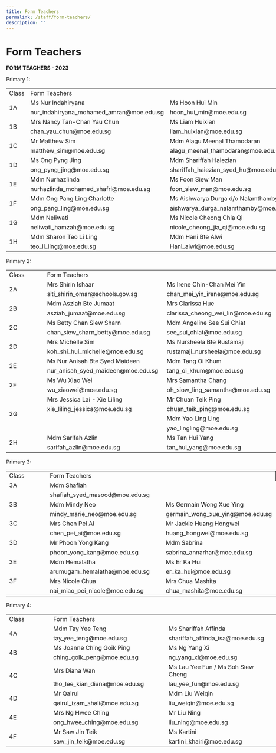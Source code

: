 ```yaml
---
title: Form Teachers
permalink: /staff/form-teachers/
description: ""
---
```

# Form Teachers
**FORM TEACHERS - 2023**

Primary 1:
     <!--table {mso-displayed-decimal-separator:"\\."; mso-displayed-thousand-separator:"\\,";} @page {margin:.75in .7in .75in .7in; mso-header-margin:.3in; mso-footer-margin:.3in;} tr {mso-height-source:auto;} col {mso-width-source:auto;} br {mso-data-placement:same-cell;} td {padding-top:1px; padding-right:1px; padding-left:1px; mso-ignore:padding; color:black; font-size:11.0pt; font-weight:400; font-style:normal; text-decoration:none; font-family:Calibri, sans-serif; mso-font-charset:0; mso-number-format:General; text-align:general; vertical-align:bottom; border:none; mso-background-source:auto; mso-pattern:auto; mso-protection:locked visible; white-space:nowrap; mso-rotate:0;} .xl65 {font-size:10.0pt;} .xl66 {color:windowtext; font-size:10.0pt; text-align:left; vertical-align:top; border-top:.5pt solid windowtext; border-right:none; border-bottom:none; border-left:.5pt solid windowtext; white-space:normal;} .xl67 {color:windowtext; font-size:10.0pt;} .xl68 {color:windowtext; font-size:10.0pt; font-weight:700; text-align:center; vertical-align:middle; border:.5pt solid windowtext; background:white; mso-pattern:black none; white-space:normal;} .xl69 {color:windowtext; font-size:10.0pt; font-weight:700; text-align:center; vertical-align:middle; border-top:.5pt solid windowtext; border-right:.5pt solid windowtext; border-bottom:.5pt solid windowtext; border-left:none; white-space:normal;} .xl70 {color:windowtext; font-size:10.0pt; font-weight:700; text-align:center; vertical-align:middle; border:.5pt solid windowtext; white-space:normal;} .xl71 {color:windowtext; font-size:10.0pt; text-align:left; vertical-align:top; border-top:.5pt solid windowtext; border-right:.5pt solid windowtext; border-bottom:none; border-left:none; white-space:normal;} .xl72 {color:windowtext; border-top:none; border-right:none; border-bottom:none; border-left:.5pt solid windowtext;} .xl73 {color:windowtext; border-top:none; border-right:.5pt solid windowtext; border-bottom:none; border-left:none;} .xl74 {color:windowtext; border-top:none; border-right:none; border-bottom:.5pt solid windowtext; border-left:.5pt solid windowtext;} .xl75 {color:windowtext; border-top:none; border-right:.5pt solid windowtext; border-bottom:.5pt solid windowtext; border-left:none;} .xl76 {color:windowtext; font-size:10.0pt; text-align:left; vertical-align:top; border-top:none; border-right:none; border-bottom:none; border-left:.5pt solid windowtext; white-space:normal;} .xl77 {color:windowtext; font-size:10.0pt; text-align:left; vertical-align:top; border-top:none; border-right:.5pt solid windowtext; border-bottom:none; border-left:none; white-space:normal;} -->

<table border="0" cellpadding="0" cellspacing="0" width="732" style="border-collapse:
 collapse;width:549pt"><colgroup><col width="125" style="mso-width-source:userset;mso-width-alt:4375;width:94pt"> <col width="315" style="mso-width-source:userset;mso-width-alt:10984;width:236pt"> <col width="292" style="mso-width-source:userset;mso-width-alt:10193;width:219pt"></colgroup><tbody><tr height="20" style="mso-height-source:userset;height:15.0pt"><td height="20" class="xl68" width="125" style="height:15.0pt;width:94pt">Class</td><td colspan="2" class="xl69" width="607" style="width:455pt">Form Teachers</td></tr><tr height="17" style="height:13.0pt;box-sizing: border-box;border-color:var(--chakra-colors-gray-200);
  overflow-wrap: break-word"><td rowspan="2" height="36" class="xl68" width="125" style="height:27.5pt;border-top:
  none;width:94pt;box-sizing: border-box;overflow-wrap: break-word;border-image: initial">1A</td><td class="xl66" width="315" style="border-top:none;border-left:none;width:236pt;
  box-sizing: border-box;overflow-wrap: break-word;border-image: initial">Ms Nur Indahiryana</td><td class="xl71" width="292" style="border-top:none;width:219pt;box-sizing: border-box;
  overflow-wrap: break-word;border-image: initial">Ms Hoon Hui Min</td></tr><tr height="19" style="height:14.5pt"><td height="19" class="xl72" style="height:14.5pt;border-left:none">nur_indahiryana_mohamed_amran@moe.edu.sg</td><td class="xl73">hoon_hui_min@moe.edu.sg</td></tr><tr height="17" style="height:13.0pt;box-sizing: border-box;border-color:var(--chakra-colors-gray-200);
  overflow-wrap: break-word"><td rowspan="2" height="36" class="xl68" width="125" style="height:27.5pt;border-top:
  none;width:94pt;box-sizing: border-box;overflow-wrap: break-word;border-image: initial">1B</td><td class="xl66" width="315" style="border-left:none;width:236pt;box-sizing: border-box;
  overflow-wrap: break-word;border-image: initial">Mrs Nancy Tan-Chan Yau Chun</td><td class="xl71" width="292" style="width:219pt;box-sizing: border-box;
  overflow-wrap: break-word;border-image: initial">Ms Liam Huixian</td></tr><tr height="19" style="height:14.5pt"><td height="19" class="xl74" style="height:14.5pt;border-left:none">chan_yau_chun@moe.edu.sg</td><td class="xl75">liam_huixian@moe.edu.sg</td></tr><tr height="17" style="height:13.0pt"><td rowspan="2" height="36" class="xl68" width="125" style="height:27.5pt;border-top:
  none;width:94pt">1C</td><td class="xl76" width="315" style="border-left:none;width:236pt;box-sizing: border-box;
  overflow-wrap: break-word">Mr Matthew Sim</td><td class="xl77" width="292" style="width:219pt;box-sizing: border-box;
  overflow-wrap: break-word;border-image: initial">Mdm Alagu Meenal Thamodaran</td></tr><tr height="19" style="height:14.5pt"><td height="19" class="xl72" style="height:14.5pt;border-left:none">matthew_sim@moe.edu.sg</td><td class="xl73">alagu_meenal_thamodaran@moe.edu.sg</td></tr><tr height="17" style="height:13.0pt"><td rowspan="2" height="36" class="xl68" width="125" style="height:27.5pt;border-top:
  none;width:94pt">1D</td><td class="xl66" width="315" style="border-left:none;width:236pt;box-sizing: border-box;
  overflow-wrap: break-word;border-image: initial">Ms Ong Pyng Jing</td><td class="xl71" width="292" style="width:219pt;box-sizing: border-box;
  overflow-wrap: break-word">Mdm Shariffah Haiezian</td></tr><tr height="19" style="height:14.5pt"><td height="19" class="xl74" style="height:14.5pt;border-left:none">ong_pyng_jing@moe.edu.sg</td><td class="xl75">shariffah_haiezian_syed_hu@moe.edu.sg</td></tr><tr height="17" style="height:13.0pt"><td rowspan="2" height="36" class="xl68" width="125" style="height:27.5pt;border-top:
  none;width:94pt">1E</td><td class="xl76" width="315" style="border-left:none;width:236pt">Mdm Nurhazlinda</td><td class="xl77" width="292" style="width:219pt;box-sizing: border-box;
  overflow-wrap: break-word">Ms Foon Siew Man</td></tr><tr height="19" style="height:14.5pt"><td height="19" class="xl72" style="height:14.5pt;border-left:none">nurhazlinda_mohamed_shafri@moe.edu.sg</td><td class="xl73">foon_siew_man@moe.edu.sg</td></tr><tr height="17" style="height:13.0pt"><td rowspan="2" height="36" class="xl68" width="125" style="height:27.5pt;border-top:
  none;width:94pt">1F</td><td class="xl66" width="315" style="border-left:none;width:236pt;box-sizing: border-box;
  overflow-wrap: break-word;border-image: initial">Mdm Ong Pang Ling Charlotte</td><td class="xl71" width="292" style="width:219pt;box-sizing: border-box;
  overflow-wrap: break-word;border-image: initial">Ms Aishwarya Durga d/o Nalamthamby</td></tr><tr height="19" style="height:14.5pt"><td height="19" class="xl74" style="height:14.5pt;border-left:none">ong_pang_ling@moe.edu.sg</td><td class="xl75">aishwarya_durga_nalamthamby@moe.edu.sg</td></tr><tr height="17" style="height:13.0pt"><td rowspan="2" height="36" class="xl68" width="125" style="height:27.5pt;border-top:
  none;width:94pt">1G</td><td class="xl76" width="315" style="border-left:none;width:236pt;box-sizing: border-box;
  overflow-wrap: break-word;border-image: initial">Mdm Neliwati</td><td class="xl77" width="292" style="width:219pt;box-sizing: border-box;
  overflow-wrap: break-word">Ms Nicole Cheong Chia Qi</td></tr><tr height="19" style="height:14.5pt"><td height="19" class="xl72" style="height:14.5pt;border-left:none">neliwati_hamzah@moe.edu.sg</td><td class="xl73">nicole_cheong_jia_qi@moe.edu.sg</td></tr><tr height="17" style="height:13.0pt"><td rowspan="2" height="36" class="xl68" width="125" style="height:27.5pt;border-top:
  none;width:94pt">1H</td><td class="xl66" width="315" style="border-left:none;width:236pt;box-sizing: border-box;
  overflow-wrap: break-word;border-image: initial">Mdm Sharon Teo Li Ling</td><td class="xl71" width="292" style="width:219pt;box-sizing: border-box;
  overflow-wrap: break-word;border-image: initial">Mdm Hani Bte Alwi</td></tr><tr height="19" style="height:14.5pt"><td height="19" class="xl74" style="height:14.5pt;border-left:none">teo_li_ling@moe.edu.sg</td><td class="xl75">Hani_alwi@moe.edu.sg</td></tr></tbody></table>
 
 Primary 2:
      <!--table {mso-displayed-decimal-separator:"\\."; mso-displayed-thousand-separator:"\\,";} @page {margin:.75in .7in .75in .7in; mso-header-margin:.3in; mso-footer-margin:.3in;} tr {mso-height-source:auto;} col {mso-width-source:auto;} br {mso-data-placement:same-cell;} td {padding-top:1px; padding-right:1px; padding-left:1px; mso-ignore:padding; color:black; font-size:11.0pt; font-weight:400; font-style:normal; text-decoration:none; font-family:Calibri, sans-serif; mso-font-charset:0; mso-number-format:General; text-align:general; vertical-align:bottom; border:none; mso-background-source:auto; mso-pattern:auto; mso-protection:locked visible; white-space:nowrap; mso-rotate:0;} .xl65 {font-size:10.0pt;} .xl66 {color:windowtext; font-size:10.0pt; text-align:left; vertical-align:top; border-top:.5pt solid windowtext; border-right:none; border-bottom:none; border-left:.5pt solid windowtext; white-space:normal;} .xl67 {color:windowtext; font-size:10.0pt;} .xl68 {color:windowtext; font-size:10.0pt; font-weight:700; text-align:center; vertical-align:middle; border:.5pt solid windowtext; background:white; mso-pattern:black none; white-space:normal;} .xl69 {color:windowtext; font-size:10.0pt; font-weight:700; text-align:center; vertical-align:middle; border:.5pt solid windowtext; white-space:normal;} .xl70 {color:windowtext; font-size:10.0pt; text-align:left; vertical-align:top; border-top:.5pt solid windowtext; border-right:.5pt solid windowtext; border-bottom:none; border-left:none; white-space:normal;} .xl71 {color:windowtext; border-top:none; border-right:none; border-bottom:none; border-left:.5pt solid windowtext;} .xl72 {color:windowtext; border-top:none; border-right:.5pt solid windowtext; border-bottom:none; border-left:none;} .xl73 {color:windowtext; border-top:none; border-right:none; border-bottom:.5pt solid windowtext; border-left:.5pt solid windowtext;} .xl74 {color:windowtext; border-top:none; border-right:.5pt solid windowtext; border-bottom:.5pt solid windowtext; border-left:none;} .xl75 {color:windowtext; font-size:10.0pt; text-align:left; vertical-align:top; border-top:none; border-right:none; border-bottom:none; border-left:.5pt solid windowtext; white-space:normal;} .xl76 {color:windowtext; font-size:10.0pt; text-align:left; vertical-align:top; border-top:none; border-right:.5pt solid windowtext; border-bottom:none; border-left:none; white-space:normal;} .xl77 {color:windowtext; font-size:10.0pt; border-top:none; border-right:none; border-bottom:none; border-left:.5pt solid windowtext;} .xl78 {color:windowtext; font-size:10.0pt; border-top:none; border-right:none; border-bottom:.5pt solid windowtext; border-left:.5pt solid windowtext;} .xl79 {color:windowtext; font-size:10.0pt; font-weight:700; text-align:center; vertical-align:middle; border:.5pt solid windowtext;} -->

<table border="0" cellpadding="0" cellspacing="0" width="732" style="border-collapse:
 collapse;width:549pt;box-sizing: border-box;border-color:var(--chakra-colors-gray-200);
 overflow-wrap: break-word;border-spacing: 0px;font-variant-ligatures: normal;
 font-variant-caps: normal;orphans: 2;widows: 2;-webkit-text-stroke-width: 0px;
 text-decoration-thickness: initial;text-decoration-style: initial;text-decoration-color: initial"><colgroup><col width="125" style="mso-width-source:userset;mso-width-alt:4375;width:94pt"> <col width="315" style="mso-width-source:userset;mso-width-alt:10984;width:236pt"> <col width="292" style="mso-width-source:userset;mso-width-alt:10193;width:219pt"></colgroup><tbody><tr height="17" style="height:13.0pt;box-sizing: border-box;border-color:var(--chakra-colors-gray-200);
  overflow-wrap: break-word"><td height="17" class="xl68" width="125" style="height:13.0pt;width:94pt">Class</td><td colspan="2" class="xl69" width="607" style="border-left:none;width:455pt">Form Teachers</td></tr><tr height="17" style="height:13.0pt;box-sizing: border-box;border-color:var(--chakra-colors-gray-200);
  overflow-wrap: break-word"><td rowspan="2" height="36" class="xl68" width="125" style="height:27.5pt;border-top:
  none;width:94pt;box-sizing: border-box;overflow-wrap: break-word;border-image: initial">2A</td><td class="xl66" width="315" style="border-top:none;border-left:none;width:236pt">Mrs Shirin Ishaar</td><td class="xl70" width="292" style="border-top:none;width:219pt;box-sizing: border-box;
  overflow-wrap: break-word;border-image: initial">Ms Irene Chin-Chan Mei Yin</td></tr><tr height="19" style="height:14.5pt"><td height="19" class="xl73" style="height:14.5pt;border-left:none">siti_shirin_omar@schools.gov.sg</td><td class="xl74">chan_mei_yin_irene@moe.edu.sg</td></tr><tr height="17" style="height:13.0pt;box-sizing: border-box;border-color:var(--chakra-colors-gray-200);
  overflow-wrap: break-word"><td rowspan="2" height="36" class="xl68" width="125" style="height:27.5pt;border-top:
  none;width:94pt;box-sizing: border-box;overflow-wrap: break-word;border-image: initial">2B</td><td class="xl75" width="315" style="border-left:none;width:236pt;box-sizing: border-box;
  overflow-wrap: break-word;border-image: initial">Mdm Asziah Bte Jumaat</td><td class="xl76" width="292" style="width:219pt;box-sizing: border-box;
  overflow-wrap: break-word;border-image: initial">Mrs Clarissa Hue</td></tr><tr height="19" style="height:14.5pt"><td height="19" class="xl73" style="height:14.5pt;border-left:none">asziah_jumaat@moe.edu.sg</td><td class="xl74">clarissa_cheong_wei_lin@moe.edu.sg</td></tr><tr height="17" style="height:13.0pt;box-sizing: border-box;border-color:var(--chakra-colors-gray-200);
  overflow-wrap: break-word"><td rowspan="2" height="36" class="xl68" width="125" style="height:27.5pt;border-top:
  none;width:94pt;box-sizing: border-box;overflow-wrap: break-word;border-image: initial">2C</td><td class="xl75" width="315" style="border-left:none;width:236pt;box-sizing: border-box;
  overflow-wrap: break-word;border-image: initial">Ms Betty Chan Siew Sharn</td><td class="xl76" width="292" style="width:219pt;box-sizing: border-box;
  overflow-wrap: break-word;border-image: initial">Mdm Angeline See Sui Chiat</td></tr><tr height="19" style="height:14.5pt"><td height="19" class="xl73" style="height:14.5pt;border-left:none">chan_siew_sharn_betty@moe.edu.sg</td><td class="xl74">see_sui_chiat@moe.edu.sg</td></tr><tr height="17" style="height:13.0pt;box-sizing: border-box;border-color:var(--chakra-colors-gray-200);
  overflow-wrap: break-word"><td rowspan="2" height="36" class="xl68" width="125" style="height:27.5pt;border-top:
  none;width:94pt;box-sizing: border-box;overflow-wrap: break-word;border-image: initial">2D</td><td class="xl75" width="315" style="border-left:none;width:236pt;box-sizing: border-box;
  overflow-wrap: break-word;border-image: initial">Mrs Michelle Sim</td><td class="xl76" width="292" style="width:219pt">Ms Nursheela Bte Rustamaji</td></tr><tr height="19" style="height:14.5pt"><td height="19" class="xl73" style="height:14.5pt;border-left:none">koh_shi_hui_michelle@moe.edu.sg</td><td class="xl74">rustamaji_nursheela@moe.edu.sg</td></tr><tr height="17" style="height:13.0pt;box-sizing: border-box;border-color:var(--chakra-colors-gray-200);
  overflow-wrap: break-word"><td rowspan="2" height="36" class="xl68" width="125" style="height:27.5pt;border-top:
  none;width:94pt;box-sizing: border-box;overflow-wrap: break-word;border-image: initial">2E</td><td class="xl75" width="315" style="border-left:none;width:236pt;box-sizing: border-box;
  overflow-wrap: break-word;border-image: initial">Ms Nur Anisah Bte Syed Maideen</td><td class="xl76" width="292" style="width:219pt;box-sizing: border-box;
  overflow-wrap: break-word;border-image: initial">Mdm Tang Oi Khum</td></tr><tr height="19" style="height:14.5pt"><td height="19" class="xl73" style="height:14.5pt;border-left:none">nur_anisah_syed_maideen@moe.edu.sg</td><td class="xl74">tang_oi_khum@moe.edu.sg</td></tr><tr height="17" style="height:13.0pt;box-sizing: border-box;border-color:var(--chakra-colors-gray-200);
  overflow-wrap: break-word"><td rowspan="2" height="36" class="xl68" width="125" style="height:27.5pt;border-top:
  none;width:94pt;box-sizing: border-box;overflow-wrap: break-word;border-image: initial">2F</td><td class="xl75" width="315" style="border-left:none;width:236pt;box-sizing: border-box;
  overflow-wrap: break-word;border-image: initial">Ms Wu Xiao Wei</td><td class="xl76" width="292" style="width:219pt;box-sizing: border-box;
  overflow-wrap: break-word;border-image: initial">Mrs Samantha Chang</td></tr><tr height="19" style="height:14.5pt"><td height="19" class="xl73" style="height:14.5pt;border-left:none">wu_xiaowei@moe.edu.sg</td><td class="xl74">oh_siow_ling_samantha@moe.edu.sg</td></tr><tr height="17" style="height:13.0pt;box-sizing: border-box;border-color:var(--chakra-colors-gray-200);
  overflow-wrap: break-word"><td rowspan="4" height="72" class="xl68" width="125" style="height:55.0pt;border-top:
  none;width:94pt;box-sizing: border-box;overflow-wrap: break-word">2G</td><td class="xl75" width="315" style="border-left:none;width:236pt;box-sizing: border-box;
  overflow-wrap: break-word;border-image: initial">Mrs Jessica Lai - Xie Liling</td><td class="xl76" width="292" style="width:219pt;box-sizing: border-box;
  overflow-wrap: break-word">Mr Chuan Teik Ping</td></tr><tr height="19" style="height:14.5pt"><td height="19" class="xl71" style="height:14.5pt;border-left:none">xie_liling_jessica@moe.edu.sg</td><td class="xl72">chuan_teik_ping@moe.edu.sg</td></tr><tr height="17" style="height:13.0pt"><td height="17" class="xl77" style="height:13.0pt;border-left:none">&nbsp;</td><td class="xl76" width="292" style="width:219pt">Mdm Yao Ling Ling</td></tr><tr height="19" style="height:14.5pt"><td height="19" class="xl78" style="height:14.5pt;border-left:none">&nbsp;</td><td class="xl74">yao_lingling@moe.edu.sg</td></tr><tr height="17" style="height:13.0pt"><td rowspan="2" height="36" class="xl79" style="height:27.5pt;border-top:none">2H</td><td class="xl75" width="315" style="border-left:none;width:236pt;box-sizing: border-box;
  overflow-wrap: break-word;border-image: initial">Mdm Sarifah Azlin</td><td class="xl76" width="292" style="width:219pt;box-sizing: border-box;
  overflow-wrap: break-word;border-image: initial">Ms Tan Hui Yang</td></tr><tr height="19" style="height:14.5pt"><td height="19" class="xl73" style="height:14.5pt;border-left:none">sarifah_azlin@moe.edu.sg</td><td class="xl74">tan_hui_yang@moe.edu.sg</td></tr></tbody></table>
 
  Primary 3:
	     <!--table {mso-displayed-decimal-separator:"\\."; mso-displayed-thousand-separator:"\\,";} @page {margin:.75in .7in .75in .7in; mso-header-margin:.3in; mso-footer-margin:.3in;} tr {mso-height-source:auto;} col {mso-width-source:auto;} br {mso-data-placement:same-cell;} td {padding-top:1px; padding-right:1px; padding-left:1px; mso-ignore:padding; color:black; font-size:11.0pt; font-weight:400; font-style:normal; text-decoration:none; font-family:Calibri, sans-serif; mso-font-charset:0; mso-number-format:General; text-align:general; vertical-align:bottom; border:none; mso-background-source:auto; mso-pattern:auto; mso-protection:locked visible; white-space:nowrap; mso-rotate:0;} .xl65 {font-size:10.0pt;} .xl66 {color:windowtext; font-size:10.0pt; text-align:left; vertical-align:top; border-top:.5pt solid windowtext; border-right:none; border-bottom:none; border-left:.5pt solid windowtext; white-space:normal;} .xl67 {color:windowtext; font-size:10.0pt;} .xl68 {color:windowtext; font-size:10.0pt; font-weight:700; text-align:center; vertical-align:middle; border:.5pt solid windowtext; background:white; mso-pattern:black none; white-space:normal;} .xl69 {color:windowtext; font-size:10.0pt; font-weight:700; text-align:center; vertical-align:middle; border-top:.5pt solid windowtext; border-right:.5pt solid windowtext; border-bottom:.5pt solid windowtext; border-left:none; white-space:normal;} .xl70 {color:windowtext; font-size:10.0pt; text-align:left; vertical-align:top; border-top:.5pt solid windowtext; border-right:.5pt solid windowtext; border-bottom:none; border-left:none; white-space:normal;} .xl71 {color:windowtext; border-top:none; border-right:none; border-bottom:.5pt solid windowtext; border-left:.5pt solid windowtext;} .xl72 {color:windowtext; border-top:none; border-right:.5pt solid windowtext; border-bottom:.5pt solid windowtext; border-left:none;} .xl73 {color:windowtext; font-size:10.0pt; text-align:left; vertical-align:top; border-top:none; border-right:none; border-bottom:none; border-left:.5pt solid windowtext; white-space:normal;} .xl74 {color:windowtext; font-size:10.0pt; text-align:left; vertical-align:top; border-top:none; border-right:.5pt solid windowtext; border-bottom:none; border-left:none; white-space:normal;} .xl75 {color:windowtext; font-size:10.0pt; text-align:left; vertical-align:top; border-top:none; border-right:.5pt solid windowtext; border-bottom:.5pt solid windowtext; border-left:none; white-space:normal;} .xl76 {color:windowtext; font-size:10.0pt; font-weight:700; text-align:center; vertical-align:middle; border-top:.5pt solid windowtext; border-right:none; border-bottom:.5pt solid windowtext; border-left:.5pt solid windowtext; white-space:normal;} -->

<table border="0" cellpadding="0" cellspacing="0" width="732" style="border-collapse:
 collapse;width:549pt"><colgroup><col width="125" style="mso-width-source:userset;mso-width-alt:4375;width:94pt"> <col width="315" style="mso-width-source:userset;mso-width-alt:10984;width:236pt"> <col width="292" style="mso-width-source:userset;mso-width-alt:10193;width:219pt"></colgroup><tbody><tr height="17" style="height:13.0pt"><td height="17" class="xl68" width="125" style="height:13.0pt;width:94pt">Class</td><td colspan="2" class="xl76" width="607" style="border-right:.5pt solid black;
  border-left:none;width:455pt">Form Teachers</td></tr><tr height="17" style="height:13.0pt"><td height="17" class="xl68" width="125" style="height:13.0pt;border-top:none;
  width:94pt;box-sizing: border-box;overflow-wrap: break-word;border-image: initial">3A</td><td class="xl66" width="315" style="border-top:none;border-left:none;width:236pt">Mdm Shafiah</td><td class="xl70" width="292" style="border-top:none;width:219pt;box-sizing: border-box;
  overflow-wrap: break-word;border-image: initial">&nbsp;</td></tr><tr height="19" style="height:14.5pt"><td height="19" class="xl68" width="125" style="height:14.5pt;border-top:none;
  width:94pt">&nbsp;</td><td class="xl71" style="border-left:none">shafiah_syed_masood@moe.edu.sg</td><td class="xl75" width="292" style="width:219pt">&nbsp;</td></tr><tr height="17" style="height:13.0pt"><td height="17" class="xl68" width="125" style="height:13.0pt;border-top:none;
  width:94pt;box-sizing: border-box;overflow-wrap: break-word;border-image: initial">3B</td><td class="xl73" width="315" style="border-left:none;width:236pt">Mdm Mindy Neo</td><td class="xl74" width="292" style="width:219pt;box-sizing: border-box;
  overflow-wrap: break-word;border-image: initial">Ms Germain Wong Xue Ying</td></tr><tr height="19" style="height:14.5pt"><td height="19" class="xl68" width="125" style="height:14.5pt;border-top:none;
  width:94pt">&nbsp;</td><td class="xl71" style="border-left:none">mindy_marie_neo@moe.edu.sg</td><td class="xl72">germain_wong_xue_ying@moe.edu.sg</td></tr><tr height="17" style="height:13.0pt"><td height="17" class="xl68" width="125" style="height:13.0pt;border-top:none;
  width:94pt;box-sizing: border-box;overflow-wrap: break-word;border-image: initial">3C</td><td class="xl73" width="315" style="border-left:none;width:236pt">Mrs Chen Pei Ai</td><td class="xl74" width="292" style="width:219pt;box-sizing: border-box;
  overflow-wrap: break-word;border-image: initial">Mr Jackie Huang Hongwei</td></tr><tr height="19" style="height:14.5pt"><td height="19" class="xl68" width="125" style="height:14.5pt;border-top:none;
  width:94pt">&nbsp;</td><td class="xl71" style="border-left:none">chen_pei_ai@moe.edu.sg</td><td class="xl72">huang_hongwei@moe.edu.sg</td></tr><tr height="17" style="height:13.0pt"><td height="17" class="xl68" width="125" style="height:13.0pt;border-top:none;
  width:94pt;box-sizing: border-box;overflow-wrap: break-word;border-image: initial">3D</td><td class="xl73" width="315" style="border-left:none;width:236pt">Mr Phoon Yong Kang</td><td class="xl74" width="292" style="width:219pt;box-sizing: border-box;
  overflow-wrap: break-word;border-image: initial">Mdm Sabrina</td></tr><tr height="19" style="height:14.5pt"><td height="19" class="xl68" width="125" style="height:14.5pt;border-top:none;
  width:94pt">&nbsp;</td><td class="xl71" style="border-left:none">phoon_yong_kang@moe.edu.sg</td><td class="xl75" width="292" style="width:219pt">sabrina_annarhar@moe.edu.sg</td></tr><tr height="17" style="height:13.0pt"><td height="17" class="xl68" width="125" style="height:13.0pt;border-top:none;
  width:94pt;box-sizing: border-box;overflow-wrap: break-word;border-image: initial">3E</td><td class="xl73" width="315" style="border-left:none;width:236pt">Mdm Hemalatha</td><td class="xl74" width="292" style="width:219pt;box-sizing: border-box;
  overflow-wrap: break-word;border-image: initial">Ms Er Ka Hui</td></tr><tr height="19" style="height:14.5pt"><td height="19" class="xl68" width="125" style="height:14.5pt;border-top:none;
  width:94pt">&nbsp;</td><td class="xl71" style="border-left:none">arumugam_hemalatha@moe.edu.sg</td><td class="xl72">er_ka_hui@moe.edu.sg</td></tr><tr height="17" style="height:13.0pt"><td height="17" class="xl68" width="125" style="height:13.0pt;border-top:none;
  width:94pt;box-sizing: border-box;overflow-wrap: break-word">3F</td><td class="xl73" width="315" style="border-left:none;width:236pt">Mrs Nicole Chua</td><td class="xl74" width="292" style="width:219pt;box-sizing: border-box;
  overflow-wrap: break-word;border-image: initial">Mrs Chua Mashita</td></tr><tr height="19" style="height:14.5pt"><td height="19" class="xl68" width="125" style="height:14.5pt;border-top:none;
  width:94pt">&nbsp;</td><td class="xl71" style="border-left:none">nai_miao_pei_nicole@moe.edu.sg</td><td class="xl72">chua_mashita@moe.edu.sg</td></tr></tbody></table>
	Primary 4:
	     <!--table {mso-displayed-decimal-separator:"\\."; mso-displayed-thousand-separator:"\\,";} @page {margin:.75in .7in .75in .7in; mso-header-margin:.3in; mso-footer-margin:.3in;} tr {mso-height-source:auto;} col {mso-width-source:auto;} br {mso-data-placement:same-cell;} td {padding-top:1px; padding-right:1px; padding-left:1px; mso-ignore:padding; color:black; font-size:11.0pt; font-weight:400; font-style:normal; text-decoration:none; font-family:Calibri, sans-serif; mso-font-charset:0; mso-number-format:General; text-align:general; vertical-align:bottom; border:none; mso-background-source:auto; mso-pattern:auto; mso-protection:locked visible; white-space:nowrap; mso-rotate:0;} .xl65 {font-size:10.0pt;} .xl66 {color:windowtext; font-size:10.0pt; text-align:left; vertical-align:top; border-top:.5pt solid windowtext; border-right:none; border-bottom:none; border-left:.5pt solid windowtext; white-space:normal;} .xl67 {color:windowtext; font-size:10.0pt;} .xl68 {color:windowtext; font-size:10.0pt; font-weight:700; text-align:center; vertical-align:middle; border:.5pt solid windowtext; background:white; mso-pattern:black none; white-space:normal;} .xl69 {color:windowtext; font-size:10.0pt; font-weight:700; text-align:center; vertical-align:middle; border:.5pt solid windowtext; white-space:normal;} .xl70 {color:windowtext; font-size:10.0pt; text-align:left; vertical-align:top; border-top:.5pt solid windowtext; border-right:.5pt solid windowtext; border-bottom:none; border-left:none; white-space:normal;} .xl71 {color:windowtext; font-size:10.0pt; text-align:left; vertical-align:top; border-top:none; border-right:none; border-bottom:none; border-left:.5pt solid windowtext; white-space:normal;} .xl72 {color:windowtext; font-size:10.0pt; text-align:left; vertical-align:top; border-top:none; border-right:.5pt solid windowtext; border-bottom:none; border-left:none; white-space:normal;} .xl73 {color:windowtext; font-size:10.0pt; text-align:left; vertical-align:top; border-top:none; border-right:.5pt solid windowtext; border-bottom:.5pt solid windowtext; border-left:none; white-space:normal;} .xl74 {color:windowtext; font-size:10.0pt; text-align:left; vertical-align:top; border-top:none; border-right:none; border-bottom:.5pt solid windowtext; border-left:.5pt solid windowtext; white-space:normal;} -->

<table border="0" cellpadding="0" cellspacing="0" width="732" style="border-collapse:
 collapse;width:549pt"><colgroup><col width="125" style="mso-width-source:userset;mso-width-alt:4375;width:94pt"> <col width="315" style="mso-width-source:userset;mso-width-alt:10984;width:236pt"> <col width="292" style="mso-width-source:userset;mso-width-alt:10193;width:219pt"></colgroup><tbody><tr height="17" style="height:13.0pt"><td height="17" class="xl68" width="125" style="height:13.0pt;width:94pt">Class</td><td colspan="2" class="xl69" width="607" style="border-left:none;width:455pt">Form Teachers</td></tr><tr height="17" style="height:13.0pt;box-sizing: border-box;border-color:var(--chakra-colors-gray-200);
  overflow-wrap: break-word"><td rowspan="2" height="34" class="xl68" width="125" style="height:26.0pt;border-top:
  none;width:94pt;box-sizing: border-box;overflow-wrap: break-word;border-image: initial">4A</td><td class="xl66" width="315" style="border-top:none;border-left:none;width:236pt;
  box-sizing: border-box;overflow-wrap: break-word;border-image: initial">Mdm Tay Yee Teng</td><td class="xl70" width="292" style="border-top:none;width:219pt;box-sizing: border-box;
  overflow-wrap: break-word;border-image: initial">Ms Shariffah Affinda</td></tr><tr height="17" style="height:13.0pt"><td height="17" class="xl74" width="315" style="height:13.0pt;border-left:none;
  width:236pt">tay_yee_teng@moe.edu.sg</td><td class="xl73" width="292" style="width:219pt">shariffah_affinda_isa@moe.edu.sg</td></tr><tr height="17" style="height:13.0pt;box-sizing: border-box;border-color:var(--chakra-colors-gray-200);
  overflow-wrap: break-word"><td rowspan="2" height="34" class="xl68" width="125" style="height:26.0pt;border-top:
  none;width:94pt;box-sizing: border-box;overflow-wrap: break-word;border-image: initial">4B</td><td class="xl71" width="315" style="border-left:none;width:236pt;box-sizing: border-box;
  overflow-wrap: break-word">Ms Joanne Ching Goik Ping</td><td class="xl72" width="292" style="width:219pt;box-sizing: border-box;
  overflow-wrap: break-word">Ms Ng Yang Xi</td></tr><tr height="17" style="height:13.0pt"><td height="17" class="xl74" width="315" style="height:13.0pt;border-left:none;
  width:236pt">ching_goik_peng@moe.edu.sg</td><td class="xl73" width="292" style="width:219pt">ng_yang_xi@moe.edu.sg</td></tr><tr height="17" style="height:13.0pt;box-sizing: border-box;border-color:var(--chakra-colors-gray-200);
  overflow-wrap: break-word"><td rowspan="2" height="34" class="xl68" width="125" style="height:26.0pt;border-top:
  none;width:94pt;box-sizing: border-box;overflow-wrap: break-word;border-image: initial">4C</td><td class="xl71" width="315" style="border-left:none;width:236pt;box-sizing: border-box;
  overflow-wrap: break-word;border-image: initial">Mrs Diana Wan</td><td class="xl72" width="292" style="width:219pt;box-sizing: border-box;
  overflow-wrap: break-word;border-image: initial">Ms Lau Yee Fun / Ms Soh Siew Cheng</td></tr><tr height="17" style="height:13.0pt"><td height="17" class="xl74" width="315" style="height:13.0pt;border-left:none;
  width:236pt">tho_lee_kian_diana@moe.edu.sg</td><td class="xl73" width="292" style="width:219pt">lau_yee_fun@moe.edu.sg</td></tr><tr height="17" style="height:13.0pt;box-sizing: border-box;border-color:var(--chakra-colors-gray-200);
  overflow-wrap: break-word"><td rowspan="2" height="34" class="xl68" width="125" style="height:26.0pt;border-top:
  none;width:94pt;box-sizing: border-box;overflow-wrap: break-word;border-image: initial">4D</td><td class="xl71" width="315" style="border-left:none;width:236pt;box-sizing: border-box;
  overflow-wrap: break-word;border-image: initial">Mr Qairul</td><td class="xl72" width="292" style="width:219pt;box-sizing: border-box;
  overflow-wrap: break-word;border-image: initial">Mdm Liu Weiqin</td></tr><tr height="17" style="height:13.0pt"><td height="17" class="xl74" width="315" style="height:13.0pt;border-left:none;
  width:236pt">qairul_izam_shali@moe.edu.sg</td><td class="xl73" width="292" style="width:219pt">liu_weiqin@moe.edu.sg</td></tr><tr height="17" style="height:13.0pt;box-sizing: border-box;border-color:var(--chakra-colors-gray-200);
  overflow-wrap: break-word"><td rowspan="2" height="34" class="xl68" width="125" style="height:26.0pt;border-top:
  none;width:94pt;box-sizing: border-box;overflow-wrap: break-word;border-image: initial">4E</td><td class="xl71" width="315" style="border-left:none;width:236pt;box-sizing: border-box;
  overflow-wrap: break-word;border-image: initial">Mrs Ng Hwee Ching</td><td class="xl72" width="292" style="width:219pt;box-sizing: border-box;
  overflow-wrap: break-word;border-image: initial">Mr Liu Ning</td></tr><tr height="17" style="height:13.0pt"><td height="17" class="xl74" width="315" style="height:13.0pt;border-left:none;
  width:236pt">ong_hwee_ching@moe.edu.sg</td><td class="xl73" width="292" style="width:219pt">liu_ning@moe.edu.sg</td></tr><tr height="17" style="height:13.0pt;box-sizing: border-box;border-color:var(--chakra-colors-gray-200);
  overflow-wrap: break-word"><td rowspan="2" height="34" class="xl68" width="125" style="height:26.0pt;border-top:
  none;width:94pt;box-sizing: border-box;overflow-wrap: break-word;border-image: initial">4F</td><td class="xl71" width="315" style="border-left:none;width:236pt;box-sizing: border-box;
  overflow-wrap: break-word;border-image: initial">Mr Saw Jin Teik</td><td class="xl72" width="292" style="width:219pt;box-sizing: border-box;
  overflow-wrap: break-word;border-image: initial">Ms Kartini</td></tr><tr height="17" style="height:13.0pt"><td height="17" class="xl74" width="315" style="height:13.0pt;border-left:none;
  width:236pt">saw_jin_teik@moe.edu.sg</td><td class="xl73" width="292" style="width:219pt">kartini_khairi@moe.edu.sg</td></tr></tbody></table>
	